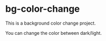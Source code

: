 # bg-color-change

This is a background color change project.

You can change the color between dark/light.